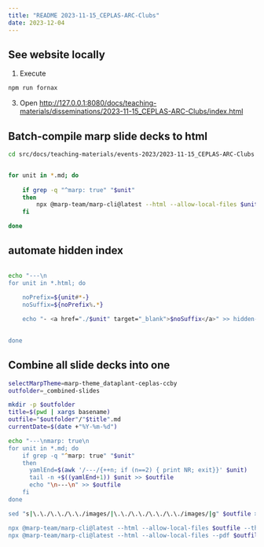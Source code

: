 ```yaml
---
title: "README 2023-11-15_CEPLAS-ARC-Clubs"
date: 2023-12-04
---
```


## See website locally

1. Execute
```bash
npm run fornax
```
3. Open http://127.0.0.1:8080/docs/teaching-materials/disseminations/2023-11-15_CEPLAS-ARC-Clubs/index.html


## Batch-compile marp slide decks to html

```bash
cd src/docs/teaching-materials/events-2023/2023-11-15_CEPLAS-ARC-Clubs
```

```bash

for unit in *.md; do
    
    if grep -q "^marp: true" "$unit"
    then
        npx @marp-team/marp-cli@latest --html --allow-local-files $unit --theme-set $marpTheme ../../style/ --
    fi

done
```

## automate hidden index

```bash

echo "---\n
for unit in *.html; do
    
    noPrefix=${unit#*-}
    noSuffix=${noPrefix%.*}

    echo "- <a href="./$unit" target="_blank">$noSuffix</a>" >> hidden-index.md
   

done
```

## Combine all slide decks into one

```zsh
selectMarpTheme=marp-theme_dataplant-ceplas-ccby
outfolder=_combined-slides

mkdir -p $outfolder
title=$(pwd | xargs basename)
outfile="$outfolder"/"$title".md
currentDate=$(date +"%Y-%m-%d")

echo "---\nmarp: true\n
for unit in *.md; do    
    if grep -q "^marp: true" "$unit"
    then
      yamlEnd=$(awk '/---/{++n; if (n==2) { print NR; exit}}' $unit)
      tail -n +$((yamlEnd+1)) $unit >> $outfile
      echo "\n---\n" >> $outfile
    fi
done

sed "s|\.\./\.\./\.\./images/|\.\./\.\./\.\./\.\./images/|g" $outfile > tmp; mv tmp $outfile

npx @marp-team/marp-cli@latest --html --allow-local-files $outfile --theme-set $marpTheme ../../style/ --
npx @marp-team/marp-cli@latest --html --allow-local-files --pdf $outfile --theme-set $marpTheme ../../style/ --

```

